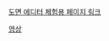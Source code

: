 [도면 에디터 체험용 페이지 링크](https://trexvstank.github.io/FloorEditor/)

[영상](https://www.youtube.com/watch?v=TQaqm3IUBLs)
